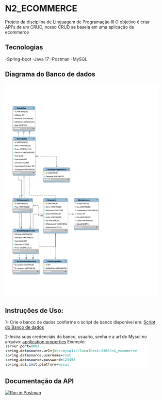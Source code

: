 # N2_ECOMMERCE
Projeto da disciplina de Linguagem de Programação III
O objetivo é criar API's de um CRUD, nosso CRUD se baseia em uma aplicação de ecommerce
## Tecnologias
-Spring-boot
-Java 17
-Postman
-MySQL

## Diagrama do Banco de dados
![Isso é uma imagem](my_sql/derBD.svg)
## Instruções de Uso:
1- Crie o banco de dados conforme o script de banco disponivel em:
[Script do Banco de dados](my_sql/Query%20CriarBanco.sql)

2-Insira suas credenciais do banco, usuario, senha e a url do Mysql no arquivo: 
[application.properties](src/main/resources/application.properties)
Exemplo:
![Isso é uma imagem](doc/AppPropertiesScreen.png)

## Documentação da API
[![Run in Postman](https://run.pstmn.io/button.svg)](https://god.gw.postman.com/run-collection/14841183-4945c031-39ed-42e9-a30b-7554e7bbba1f?action=collection%2Ffork&collection-url=entityId%3D14841183-4945c031-39ed-42e9-a30b-7554e7bbba1f%26entityType%3Dcollection%26workspaceId%3D1bae3059-ed5e-4bf0-a2c6-14fd63afcb4b)
